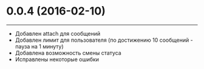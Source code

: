 ﻿# 0.0.4 (2016-02-10)
---
* Добавлен attach для сообщений
* Добавлен лимит для пользователя (по достижению 10 сообщений - пауза на 1 минуту)
* Добавлена возможность смены статуса
* Исправлены некоторые ошибки
